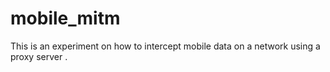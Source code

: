 # mobile_mitm
This is an experiment on how to intercept mobile data on a network using a proxy server .
